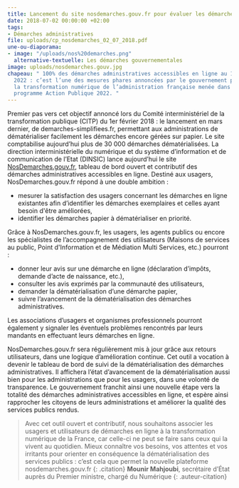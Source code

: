 ```yaml
---
title: Lancement du site nosdemarches.gouv.fr pour évaluer les démarches en ligne
date: 2018-07-02 00:00:00 +02:00
tags:
- Démarches administratives
file: uploads/cp_nosdemarches_02_07_2018.pdf
une-ou-diaporama:
- image: "/uploads/nos%20demarches.png"
  alternative-textuelle: Les démarches gouvernementales
image: uploads/nosdemarches.gouv.jpg
chapeau: " 100% des démarches administratives accessibles en ligne au 1er janvier
  2022 : c’est l’une des mesures phares annoncées par le gouvernement pour accélérer
  la transformation numérique de l’administration française menée dans le cadre du
  programme Action Publique 2022. "
---
```


Premier pas vers cet objectif annoncé lors du Comité interministériel de la transformation publique (CITP) du 1er février 2018 : le lancement en mars dernier, de demarches-simplifiees.fr, permettant aux administrations de dématérialiser facilement les démarches encore gérées sur papier. Le site comptabilise aujourd’hui plus de 30 000 démarches dématérialisées.
La direction interministérielle du numérique et du système d’information et de communication de l’Etat (DINSIC) lance aujourd’hui le site [NosDemarches.gouv.fr](https://nosdemarches.gouv.fr/), tableau de bord ouvert et contributif des démarches administratives accessibles en ligne. Destiné aux usagers, NosDemarches.gouv.fr répond à une double ambition :

* mesurer la satisfaction des usagers concernant les démarches en ligne existantes afin d’identifier les démarches exemplaires et celles ayant besoin d'être améliorées,
* identifier les démarches papier à dématérialiser en priorité.

Grâce à NosDemarches.gouv.fr, les usagers, les agents publics ou encore les spécialistes de l’accompagnement des utilisateurs (Maisons de services au public, Point d'Information et de Médiation Multi Services, etc.) pourront :

* donner leur avis sur une démarche en ligne (déclaration d’impôts, demande d’acte de naissance, etc.),
* consulter les avis exprimés par la communauté des utilisateurs,
* demander la dématérialisation d’une démarche papier,
* suivre l’avancement de la dématérialisation des démarches administratives.

Les associations d’usagers et organismes professionnels pourront également y signaler les éventuels problèmes rencontrés par leurs mandants en effectuant leurs démarches en ligne.

NosDemarches.gouv.fr sera régulièrement mis à jour grâce aux retours utilisateurs, dans une logique d’amélioration continue. Cet outil a vocation à devenir le tableau de bord de suivi de la dématérialisation des démarches administratives. Il affichera l’état d’avancement de la dématérialisation aussi bien pour les administrations que pour les usagers, dans une volonté de transparence.
Le gouvernement franchit ainsi une nouvelle étape vers la totalité des démarches administratives accessibles en ligne, et espère ainsi rapprocher les citoyens de leurs administrations et améliorer la qualité des services publics rendus.


> Avec cet outil ouvert et contributif, nous souhaitons associer les usagers et utilisateurs de démarches en ligne à
>la transformation numérique de la France, car celle-ci ne peut se faire sans ceux qui la vivent au quotidien. Mieux
>connaître vos besoins, vos attentes et vos irritants pour orienter en conséquence la dématérialisation des services
>publics : c’est cela que permet la nouvelle plateforme nosdemarches.gouv.fr 
{: .citation}
>**Mounir Mahjoubi**, secrétaire d’État auprès du Premier ministre, chargé du Numérique 
{: .auteur-citation}
